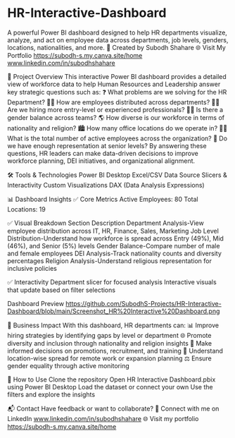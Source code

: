 # HR-Interactive-Dashboard
A powerful Power BI dashboard designed to help HR departments visualize, analyze, and act on employee data across departments, job levels, genders, locations, nationalities, and more.
🔗 Created by Subodh Shahare
🌐 Visit My Portfolio
https://subodh-s.my.canva.site/home
www.linkedin.com/in/subodhshahare

📌 Project Overview
This interactive Power BI dashboard provides a detailed view of workforce data to help Human Resources and Leadership answer key strategic questions such as:
❓ What problems are we solving for the HR Department?
👨‍💼 How are employees distributed across departments?
🧑‍🔧 Are we hiring more entry-level or experienced professionals?
👩‍👧 Is there a gender balance across teams?
🌎 How diverse is our workforce in terms of nationality and religion?
🏙️ How many office locations do we operate in?
🧑‍💻 What is the total number of active employees across the organization?
🔄 Do we have enough representation at senior levels?
By answering these questions, HR leaders can make data-driven decisions to improve workforce planning, DEI initiatives, and organizational alignment.

🛠️ Tools & Technologies
Power BI Desktop
Excel/CSV Data Source
Slicers & Interactivity
Custom Visualizations
DAX (Data Analysis Expressions)

📊 Dashboard Insights
✅ Core Metrics
Active Employees: 80
Total Locations: 19

✅ Visual Breakdown
Section	Description
Department Analysis-View employee distribution across IT, HR, Finance, Sales, Marketing
Job Level Distribution-Understand how workforce is spread across Entry (49%), Mid (46%), and Senior (5%) levels
Gender Balance-Compare number of male and female employees
DEI Analysis-Track nationality counts and diversity percentages
Religion Analysis-Understand religious representation for inclusive policies

✅ Interactivity
Department slicer for focused analysis
Interactive visuals that update based on filter selections

Dashboard Preview
https://github.com/SubodhS-Projects/HR-Interactive-Dashboard/blob/main/Screenshot_HR%20Interactive%20Dashboard.png

🎯 Business Impact
With this dashboard, HR departments can:
📊 Improve hiring strategies by identifying gaps by level or department
🌐 Promote diversity and inclusion through nationality and religion insights
🧠 Make informed decisions on promotions, recruitment, and training
🏢 Understand location-wise spread for remote work or expansion planning
⚖️ Ensure gender equality through active monitoring

🚀 How to Use
Clone the repository
Open HR Interactive Dashboard.pbix using Power BI Desktop
Load the dataset or connect your own
Use the filters and explore the insights

📬 Contact
Have feedback or want to collaborate?
📧 Connect with me on LinkedIn 
www.linkedin.com/in/subodhshahare
🌐 Visit my portfolio 
https://subodh-s.my.canva.site/home



